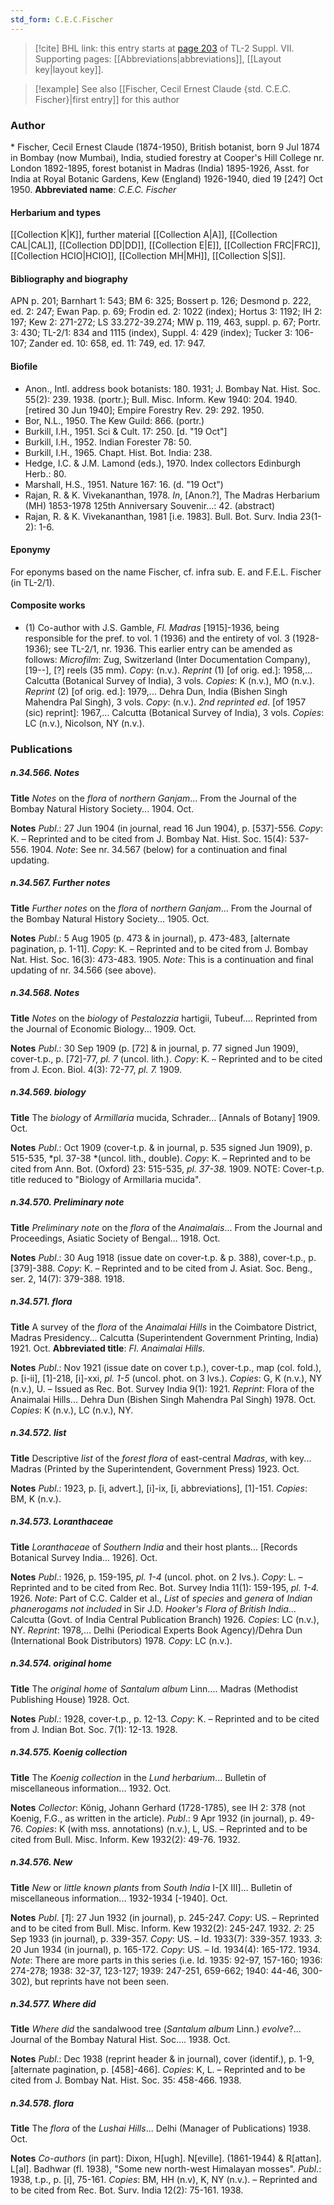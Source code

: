 ```yaml
---
std_form: C.E.C.Fischer
---
```


> [!cite] BHL link: this entry starts at [page 203](https://www.biodiversitylibrary.org/page/33259707) of TL-2 Suppl. VII.
> Supporting pages: [[Abbreviations|abbreviations]], [[Layout key|layout key]].

> [!example] See also [[Fischer, Cecil Ernest Claude {std. C.E.C. Fischer}|first entry]] for this author

### Author

\* Fischer, Cecil Ernest Claude (1874-1950), British botanist, born 9 Jul 1874 in Bombay (now Mumbai), India, studied forestry at Cooper's Hill College nr. London 1892-1895, forest botanist in Madras (India) 1895-1926, Asst. for India at Royal Botanic Gardens, Kew (England) 1926-1940, died 19 \[24?\] Oct 1950. 
**Abbreviated name**: *C.E.C. Fischer*

#### Herbarium and types

[[Collection K|K]], further material [[Collection A|A]], [[Collection CAL|CAL]], [[Collection DD|DD]], [[Collection E|E]], [[Collection FRC|FRC]], [[Collection HCIO|HCIO]], [[Collection MH|MH]], [[Collection S|S]].

#### Bibliography and biography

APN p. 201; Barnhart 1: 543; BM 6: 325; Bossert p. 126; Desmond p. 222, ed. 2: 247; Ewan Pap. p. 69; Frodin ed. 2: 1022 (index); Hortus 3: 1192; IH 2: 197; Kew 2: 271-272; LS 33.272-39.274; MW p. 119, 463, suppl. p. 67; Portr. 3: 430; TL-2/1: 834 and 1115 (index), Suppl. 4: 429 (index); Tucker 3: 106-107; Zander ed. 10: 658, ed. 11: 749, ed. 17: 947.

#### Biofile

- Anon., Intl. address book botanists: 180. 1931; J. Bombay Nat. Hist. Soc. 55(2): 239. 1938. (portr.); Bull. Misc. Inform. Kew 1940: 204. 1940. \[retired 30 Jun 1940\]; Empire Forestry Rev. 29: 292. 1950.
- Bor, N.L., 1950. The Kew Guild: 866. (portr.)
- Burkill, I.H., 1951. Sci & Cult. 17: 250. \[d. "19 Oct"\]
- Burkill, I.H., 1952. Indian Forester 78: 50.
- Burkill, I.H., 1965. Chapt. Hist. Bot. India: 238.
- Hedge, I.C. & J.M. Lamond (eds.), 1970. Index collectors Edinburgh Herb.: 80.
- Marshall, H.S., 1951. Nature 167: 16. (d. "19 Oct")
- Rajan, R. & K. Vivekananthan, 1978. *In*, \[Anon.?\], The Madras Herbarium (MH) 1853-1978 125th Anniversary Souvenir...: 42. (abstract)
- Rajan, R. & K. Vivekananthan, 1981 \[i.e. 1983\]. Bull. Bot. Surv. India 23(1-2): 1-6.

#### Eponymy

For eponyms based on the name Fischer, cf. infra sub. E. and F.E.L. Fischer (in TL-2/1).

#### Composite works

- (1) Co-author with J.S. Gamble, *Fl. Madras* \[1915\]-1936, being responsible for the pref. to vol. 1 (1936) and the entirety of vol. 3 (1928-1936); see TL-2/1, nr. 1936. This earlier entry can be amended as follows:
*Microfilm*: Zug, Switzerland (Inter Documentation Company), \[19--\], \[?\] reels (35 mm). *Cop*y: (n.v.).
*Reprint* (1) \[of orig. ed.\]: 1958,... Calcutta (Botanical Survey of India), 3 vols. *Copies*: K (n.v.), MO (n.v.).
*Reprint* (2) \[of orig. ed.\]: 1979,... Dehra Dun, India (Bishen Singh Mahendra Pal Singh), 3 vols. *Copy*: (n.v.).
*2nd reprinted ed*. \[of 1957 (sic) reprint\]: 1967,... Calcutta (Botanical Survey of India), 3 vols. *Copies*: LC (n.v.), Nicolson, NY (n.v.).

### Publications

##### n.34.566. Notes

**Title**
*Notes* on the *flora* of *northern Ganjam*... From the Journal of the Bombay Natural History Society... 1904. Oct.

**Notes**
*Publ*.: 27 Jun 1904 (in journal, read 16 Jun 1904), p. \[537\]-556. *Copy*: K. – Reprinted and to be cited from J. Bombay Nat. Hist. Soc. 15(4): 537-556. 1904.
*Note*: See nr. 34.567 (below) for a continuation and final updating.

##### n.34.567. Further notes

**Title**
*Further notes* on the *flora* of *northern Ganjam*... From the Journal of the Bombay Natural History Society... 1905. Oct.

**Notes**
*Publ*.: 5 Aug 1905 (p. 473 & in journal), p. 473-483, \[alternate pagination, p. 1-11\].
*Copy*: K. – Reprinted and to be cited from J. Bombay Nat. Hist. Soc. 16(3): 473-483. 1905.
*Note*: This is a continuation and final updating of nr. 34.566 (see above).

##### n.34.568. Notes

**Title**
*Notes* on the *biology* of *Pestalozzia* hartigii, Tubeuf.... Reprinted from the Journal of Economic Biology... 1909. Oct.

**Notes**
*Publ*.: 30 Sep 1909 (p. \[72\] & in journal, p. 77 signed Jun 1909), cover-t.p., p. \[72\]-77, *pl. 7* (uncol. lith.). *Copy*: K. – Reprinted and to be cited from J. Econ. Biol. 4(3): 72-77, *pl. 7.* 1909.

##### n.34.569. biology

**Title**
The *biology* of *Armillaria* mucida, Schrader... \[Annals of Botany\] 1909. Oct.

**Notes**
*Publ*.: Oct 1909 (cover-t.p. & in journal, p. 535 signed Jun 1909), p. 515-535, *pl. 37-38 *(uncol. lith., double). *Copy*: K. – Reprinted and to be cited from Ann. Bot. (Oxford) 23: 515-535, *pl. 37-38.* 1909.
NOTE: Cover-t.p. title reduced to "Biology of Armillaria mucida".

##### n.34.570. Preliminary note

**Title**
*Preliminary note* on the *flora* of the *Anaimalais*... From the Journal and Proceedings, Asiatic Society of Bengal... 1918. Oct.

**Notes**
*Publ*.: 30 Aug 1918 (issue date on cover-t.p. & p. 388), cover-t.p., p. \[379\]-388. *Copy*: K. – Reprinted and to be cited from J. Asiat. Soc. Beng., ser. 2, 14(7): 379-388. 1918.

##### n.34.571. flora

**Title**
A survey of the *flora* of the *Anaimalai Hills* in the Coimbatore District, Madras Presidency... Calcutta (Superintendent Government Printing, India) 1921. Oct.
**Abbreviated title**: *Fl*. *Anaimalai Hills*.

**Notes**
*Publ*.: Nov 1921 (issue date on cover t.p.), cover-t.p., map (col. fold.), p. \[i-ii\], \[1\]-218, \[i\]-xxi, *pl. 1-5* (uncol. phot. on 3 lvs.). *Copies*: G, K (n.v.), NY (n.v.), U. – Issued as Rec. Bot. Survey India 9(1): 1921.
*Reprint*: Flora of the Anaimalai Hills... Dehra Dun (Bishen Singh Mahendra Pal Singh) 1978. Oct. *Copies*: K (n.v.), LC (n.v.), NY.

##### n.34.572. list

**Title**
Descriptive *list* of the *forest flora* of east-central *Madras*, with key... Madras (Printed by the Superintendent, Government Press) 1923. Oct.

**Notes**
*Publ*.: 1923, p. \[i, advert.\], \[i\]-ix, \[i, abbreviations\], \[1\]-151. *Copies*: BM, K (n.v.).

##### n.34.573. Loranthaceae

**Title**
*Loranthaceae* of *Southern India* and their host plants... \[Records Botanical Survey India... 1926\]. Oct.

**Notes**
*Publ*.: 1926, p. 159-195, *pl. 1-4* (uncol. phot. on 2 lvs.). *Copy*: L. – Reprinted and to be cited from Rec. Bot. Survey India 11(1): 159-195, *pl. 1-4.* 1926.
*Note*: Part of C.C. Calder et al., *List* of *species* and *genera* of *Indian phanerogams not included* in Sir J.D. *Hooker's Flora of British India*... Calcutta (Govt. of India Central Publication Branch) 1926. *Copies*: LC (n.v.), NY.
*Reprint*: 1978,... Delhi (Periodical Experts Book Agency)/Dehra Dun (International Book Distributors) 1978. *Copy*: LC (n.v.).

##### n.34.574. original home

**Title**
The *original home* of *Santalum album* Linn.... Madras (Methodist Publishing House) 1928. Oct.

**Notes**
*Publ*.: 1928, cover-t.p., p. 12-13. *Copy*: K. – Reprinted and to be cited from J. Indian Bot. Soc. 7(1): 12-13. 1928.

##### n.34.575. Koenig collection

**Title**
The *Koenig collection* in the *Lund herbarium*... Bulletin of miscellaneous information... 1932. Oct.

**Notes**
*Collector*: König, Johann Gerhard (1728-1785), see IH 2: 378 (not Koenig, F.G., as written in the article).
*Publ*.: 9 Apr 1932 (in journal), p. 49-76. *Copies*: K (with mss. annotations) (n.v.), L, US. – Reprinted and to be cited from Bull. Misc. Inform. Kew 1932(2): 49-76. 1932.

##### n.34.576. New

**Title**
*New* or *little known plants* from *South India* I-\[X III\]... Bulletin of miscellaneous information... 1932-1934 \[-1940\]. Oct.

**Notes**
*Publ*. \[*1*\]: 27 Jun 1932 (in journal), p. 245-247. *Copy*: US. – Reprinted and to be cited from Bull. Misc. Inform. Kew 1932(2): 245-247. 1932.
*2*: 25 Sep 1933 (in journal), p. 339-357. *Copy*: US. – Id. 1933(7): 339-357. 1933.
*3*: 20 Jun 1934 (in journal), p. 165-172. *Copy*: US. – Id. 1934(4): 165-172. 1934.
*Note*: There are more parts in this series (i.e. Id. 1935: 92-97, 157-160; 1936: 274-278; 1938: 32-37, 123-127; 1939: 247-251, 659-662; 1940: 44-46, 300-302), but reprints have not been seen.

##### n.34.577. Where did

**Title**
*Where did* the sandalwood tree (*Santalum album* Linn.) *evolve*?... Journal of the Bombay Natural Hist. Soc.... 1938. Oct.

**Notes**
*Publ*.: Dec 1938 (reprint header & in journal), cover (identif.), p. 1-9, \[alternate pagination, p. \[458\]-466\]. *Copies*: K, L. – Reprinted and to be cited from J. Bombay Nat. Hist. Soc. 35: 458-466. 1938.

##### n.34.578. flora

**Title**
The *flora* of the *Lushai Hills*... Delhi (Manager of Publications) 1938. Oct.

**Notes**
*Co-authors* (in part): Dixon, H\[ugh\]. N\[eville\]. (1861-1944) & R\[attan\]. L\[al\]. Badhwar (fl. 1938), "Some new north-west Himalayan mosses".
*Publ*.: 1938, t.p., p. \[i\], 75-161. *Copies*: BM, HH (n.v), K, NY (n.v.). – Reprinted and to be cited from Rec. Bot. Surv. India 12(2): 75-161. 1938.

